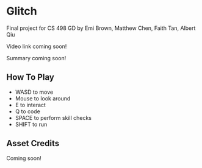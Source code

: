 # Glitch
Final project for CS 498 GD by Emi Brown, Matthew Chen, Faith Tan, Albert Qiu

Video link coming soon!

Summary coming soon!

## How To Play
- WASD to move
- Mouse to look around
- E to interact
- Q to code
- SPACE to perform skill checks
- SHIFT to run

## Asset Credits
Coming soon!